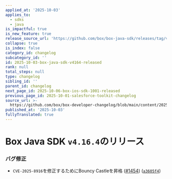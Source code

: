 ```yaml
---
applied_at: '2025-10-03'
applies_to:
  - sdks
  - java
is_impactful: true
is_new_feature: true
release_source_url: 'https://github.com/box/box-java-sdk/releases/tag/v4.16.4'
collapse: true
is_index: false
category_id: changelog
subcategory_id: ''
id: 2025-10-03-box-java-sdk-v4164-released
rank: null
total_steps: null
type: changelog
sibling_id: ''
parent_id: changelog
next_page_id: 2025-10-06-box-ios-sdk-1001-released
previous_page_id: 2025-10-01-salesforce-toolkit-changelog
source_url: >-
  https://github.com/box/box-developer-changelog/blob/main/content/2025/10-03-box-java-sdk-v4164-released.md
published_at: '2025-10-03'
fullyTranslated: true
---
```

# Box Java SDK `v4.16.4`のリリース

### バグ修正

* `CVE-2025-8916`を修正するためにBouncy Castleを昇格 ([#1454][1]) ([`a3605f4`][2])

[1]: https://github.com/box/box-java-sdk/issues/1454

[2]: https://github.com/box/box-java-sdk/commit/a3605f47b4c5ee6b053f0940f9a06cba0a5c2584
